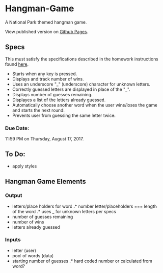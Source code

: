 # Hangman-Game
A National Park themed hangman game.

View published version on [Github Pages](https://median-man.github.io/Hangman-Game/).

## Specs
This must satisfy the specifications described in the homework instructions found [here](http://ucsd.bootcampcontent.com/UCSD-Coding-Bootcamp/08-07-2017-UCSD-San-Diego-Class-Repositoy-FSF-FT/blob/master/homework/03-javascript/02-Homework/Instructions/homework-instructions.md).

* Starts when any key is pressed.
* Displays and track number of wins.
* Uses an underscore "\_" (underscore) character for unknown letters.
* Correctly guessed letters are displayed in place of the "\_".
* Displays number of guesses remaining.
* Displayes a list of the letters already guessed.
* Automatically choose another word when the user wins/loses the game and starts the next round.
* Prevents user from guessing the same letter twice.

### Due Date:
11:59 PM on Thursday, August 17, 2017.

## To Do:
* apply styles

## Hangman Game Elements

### Output
* letters/place holders for word
.* number letter/placeholders === length of the word
.* uses \_ for unknown letters per specs
* number of guesses remaining
* number of wins
* letters already guessed

### Inputs
* letter (user)
* pool of words (data)
* starting number of guesses
.* hard coded number or calculated from word?
